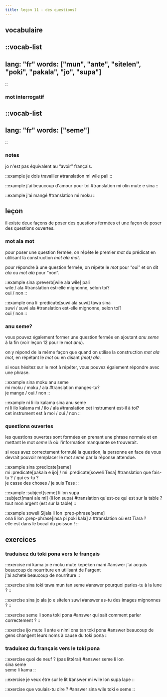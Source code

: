 ```yaml
---
title: leçon 11 - des questions? 
---
```

## vocabulaire
::vocab-list
---
lang: "fr"
words: ["mun", "ante", "sitelen", "poki", "pakala", "jo", "supa"]
---
::

### mot interrogatif
::vocab-list
---
lang: "fr"
words: ["seme"]
---
::

### notes
jo n'est pas équivalent au “avoir” français.

::example
je dois travailler
#translation
mi wile pali
::

::example
j'ai beaucoup d'amour pour toi
#translation
mi olin mute e sina
::

::example
j'ai mangé
#translation
mi moku
::


## leçon
il existe deux façons de poser des questions fermées et une façon de poser des questions ouvertes.

### mot ala mot

pour poser une question fermée, on répète le premier *mot* du prédicat en utilisant la construction *mot ala mot*.

pour répondre à une question fermée, on répète le *mot* pour “oui” et on dit *ala* ou *mot ala* pour “non”. 

::example
sina :preverb[wile ala wile] pali \
wile / ala
#translation
est-elle mignonne, selon toi? \
oui / non
::

::example
ona li :predicate[suwi ala suwi] tawa sina \
suwi / suwi ala
#translation
est-elle mignonne, selon toi? \
oui / non
::

### anu seme?

vous pouvez également former une question fermée en ajoutant *anu seme* à la fin (voir leçon 12 pour le mot *anu*).

on y répond de la même façon que quand on utilise la construction *mot ala mot*, en répétant le *mot* ou en disant *(mot) ala*.

si vous hésitez sur le mot à répéter, vous pouvez également répondre avec une phrase. 

::example
sina moku anu seme \
mi moku / moku / ala
#translation
manges-tu? \
je mange / oui / non
::

::example
ni li ilo kalama sina anu seme \
ni li ilo kalama mi / ilo / ala
#translation
cet instrument est-il à toi? \
cet instrument est à moi / oui / non
::

### questions ouvertes

les questions ouvertes sont formées en prenant une phrase normale et en mettant le mot *seme* là où l'information manquante se trouverait.

si vous avez correctement formulé la question, la personne en face de vous devrait pouvoir remplacer le mot *seme* par la réponse attendue. 

::example
sina :predicate[seme] \
mi :predicate[pakala e ijo] / mi :predicate[soweli Tesa]
#translation
que fais-tu ? / qui es-tu ? \
je casse des choses / je suis Tess
::

::example
:subject[seme] li lon supa \
:subject[mani ale mi] (li lon supa)
#translation
qu'est-ce qui est sur la table ? \
tout mon argent (est sur la table)
::

::example
soweli Sijala li lon :prep-phrase[seme] \
ona li lon :prep-phrase[insa pi poki kala] a
#translation
où est Tiara ? \
elle est dans le bocal du poisson !
::

## exercices
### traduisez du toki pona vers le français
::exercise
mi kama jo e moku mute kepeken mani
#answer
j'ai acquis beaucoup de nourriture en utilisant de l'argent \
j'ai acheté beaucoup de nourriture
::

::exercise
sina toki tawa mun tan seme
#answer
pourquoi parles-tu à la lune ?
::

::exercise
sina jo ala jo e sitelen suwi
#answer
as-tu des images mignonnes ?
::

::exercise
seme li sona toki pona
#answer
qui sait comment parler correctement ?
::

::exercise
ijo mute li ante e nimi ona tan toki pona
#answer
beaucoup de gens changent leurs noms à cause du toki pona
::

### traduisez du français vers le toki pona
::exercise
quoi de neuf ? (pas littéral)
#answer
seme li lon \
sina seme \
seme li kama
::

::exercise
je veux être sur le lit
#answer
mi wile lon supa lape
::

::exercise
que voulais-tu dire ?
#answer
sina wile toki e seme
::